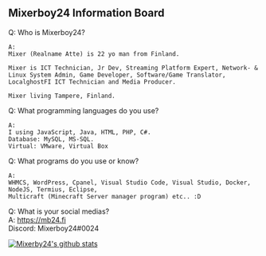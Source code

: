## Mixerboy24 Information Board    
    
   
Q: Who is Mixerboy24?    
```
A: 
Mixer (Realname Atte) is 22 yo man from Finland. 

Mixer is ICT Technician, Jr Dev, Streaming Platform Expert, Network- & Linux System Admin, Game Developer, Software/Game Translator,     
LocalghostFI ICT Technician and Media Producer.    

Mixer living Tampere, Finland.    
```     
     
Q: What programming languages do you use?     
```
A: 
I using JavaScript, Java, HTML, PHP, C#.     
Database: MySQL, MS-SQL.
Virtual: VMware, Virtual Box
```
    
Q: What programs do you use or know?     
```
A:
WHMCS, WordPress, Cpanel, Visual Studio Code, Visual Studio, Docker, NodeJS, Termius, Eclipse,
Multicraft (Minecraft Server manager program) etc.. :D
```
      
Q: What is your social medias?     
A: https://mb24.fi    
Discord: Mixerboy24#0024

[![Mixerby24's github stats](https://github-readme-stats.vercel.app/api?username=mixerboy24&count_private=true&theme=nord&show_icons=true)](https://github.com/mixerboy24/mixerboy24/blob/master/README.md)
